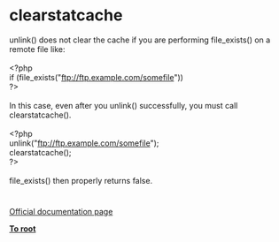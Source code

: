 # clearstatcache




<div class="phpcode"><span class="html">
unlink() does not clear the cache if you are performing file_exists() on a remote file like:
<br>
<br><span class="default">&lt;?php
<br></span><span class="keyword">if (</span><span class="default">file_exists</span><span class="keyword">(</span><span class="string">&quot;<a href="ftp://ftp.example.com/somefile" rel="nofollow" target="_blank">ftp://ftp.example.com/somefile</a>&quot;</span><span class="keyword">))
<br></span><span class="default">?&gt;
<br></span>
<br>In this case, even after you unlink() successfully, you must call clearstatcache().
<br>
<br><span class="default">&lt;?php
<br>unlink</span><span class="keyword">(</span><span class="string">&quot;<a href="ftp://ftp.example.com/somefile" rel="nofollow" target="_blank">ftp://ftp.example.com/somefile</a>&quot;</span><span class="keyword">);
<br></span><span class="default">clearstatcache</span><span class="keyword">();
<br></span><span class="default">?&gt;
<br></span>
<br>file_exists() then properly returns false.</span>
</div>
  

#

[Official documentation page](https://www.php.net/manual/en/function.clearstatcache.php)

**[To root](/README.md)**